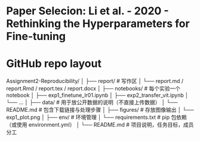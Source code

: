 # Paper Selecion: Li et al. - 2020 - Rethinking the Hyperparameters for Fine-tuning

# GitHub repo layout
Assignment2-Reproducibility/
│
├── report/                     # 写作区
│   └── report.md / report.Rmd / report.tex / report.docx
│
├── notebooks/                 # 每个实验一个 notebook
│   ├── exp1_finetune_lr01.ipynb
│   ├── exp2_transfer_vit.ipynb
│   └── ...
│
├── data/                      # 用于放公开数据的说明（不直接上传数据）
│   └── README.md              # 包含下载链接与处理步骤
│
├── figures/                   # 存放图像输出
│   └── exp1_plot.png
│
├── env/                       # 环境管理
│   └── requirements.txt       # pip 包依赖（或使用 environment.yml）
│
└── README.md                  # 项目说明，任务目标，成员分工




